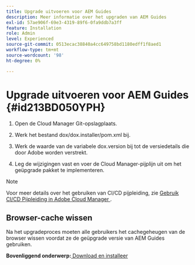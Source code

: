 ```yaml
---
title: Upgrade uitvoeren voor AEM Guides
description: Meer informatie over het upgraden van AEM Guides
exl-id: 57ae906f-69e3-4319-89f6-0fa9ddb7a3ff
feature: Installation
role: Admin
level: Experienced
source-git-commit: 0513ecac38840a4cc649758bd1180edff1f8aed1
workflow-type: tm+mt
source-wordcount: '98'
ht-degree: 0%

---
```


# Upgrade uitvoeren voor AEM Guides {#id213BD050YPH}

1. Open de Cloud Manager Git-opslagplaats.

1. Werk het bestand dox/dox.installer/pom.xml bij.

1. Werk de waarde van de variabele dox.version bij tot de versiedetails die door Adobe worden verstrekt.

1. Leg de wijzigingen vast en voer de Cloud Manager-pijplijn uit om het geüpgrade pakket te implementeren.


>[!NOTE]
>
> Voor meer details over het gebruiken van CI/CD pijpleiding, zie [ Gebruik CI/CD Pijpleiding in Adobe Cloud Manager ](https://experienceleague.adobe.com/docs/experience-manager-learn/foundation/cloud-manager/use-the-cicd-pipeline-in-cloud-manager-for-aem.html?lang=nl-NL).

## Browser-cache wissen

Na het upgradeproces moeten alle gebruikers het cachegeheugen van de browser wissen voordat ze de geüpgrade versie van AEM Guides gebruiken.

**Bovenliggend onderwerp:**&#x200B;[ Download en installeer ](download-install.md)
